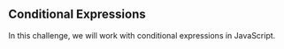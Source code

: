 ## Conditional Expressions
In this challenge, we will work with conditional expressions in JavaScript.